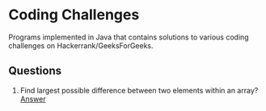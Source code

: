 # Coding Challenges
Programs implemented in Java that contains solutions to various coding challenges on Hackerrank/GeeksForGeeks.

## Questions
1. Find largest possible difference between two elements within an array? [Answer](../master/Challenges/src/Solution.java#L69)
